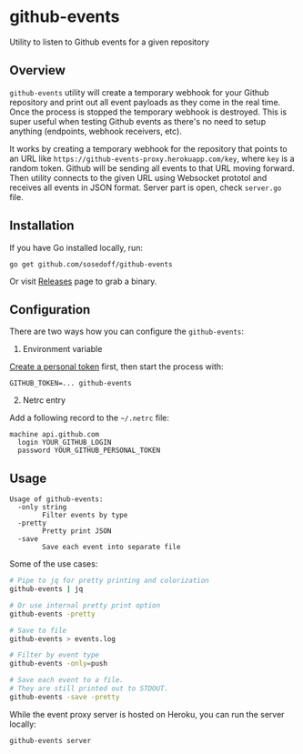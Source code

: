 # github-events

Utility to listen to Github events for a given repository

## Overview

`github-events` utility will create a temporary webhook for your Github repository
and print out all event payloads as they come in the real time. Once the process is
stopped the temporary webhook is destroyed. This is super useful when testing Github
events as there's no need to setup anything (endpoints, webhook receivers, etc).

It works by creating a temporary webhook for the repository that points to an 
URL like `https://github-events-proxy.herokuapp.com/key`, where `key` is a random
token. Github will be sending all events to that URL moving forward. Then utility
connects to the given URL using Websocket prototol and receives all events in JSON
format. Server part is open, check `server.go` file.

## Installation

If you have Go installed locally, run:

```
go get github.com/sosedoff/github-events
```

Or visit [Releases](https://github.com/sosedoff/github-events/releases) page to grab a binary.

## Configuration

There are two ways how you can configure the `github-events`:

1. Environment variable

[Create a personal token](https://github.com/settings/tokens/new) first, then start
the process with:

```
GITHUB_TOKEN=... github-events
```

2. Netrc entry

Add a following record to the `~/.netrc` file:

```
machine api.github.com
  login YOUR_GITHUB_LOGIN
  password YOUR_GITHUB_PERSONAL_TOKEN
```

## Usage

```
Usage of github-events:
  -only string
    	Filter events by type
  -pretty
    	Pretty print JSON
  -save
    	Save each event into separate file
```

Some of the use cases:

```bash
# Pipe to jq for pretty printing and colorization
github-events | jq

# Or use internal pretty print option
github-events -pretty

# Save to file
github-events > events.log

# Filter by event type
github-events -only=push

# Save each event to a file.
# They are still printed out to STDOUT.
github-events -save -pretty
```

While the event proxy server is hosted on Heroku, you can run the server locally:

```
github-events server
```